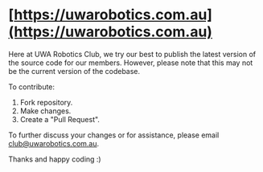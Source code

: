 # [https://uwarobotics.com.au](https://uwarobotics.com.au)

Here at UWA Robotics Club, we try our best to publish the latest version of the source code for our members. However, please note that this may not be the current version of the codebase.

To contribute:
1. Fork repository.
2. Make changes. 
3. Create a "Pull Request".

To further discuss your changes or for assistance, please email [club@uwarobotics.com.au](mailto:club@uwarobotics.com.au).

Thanks and happy coding :)